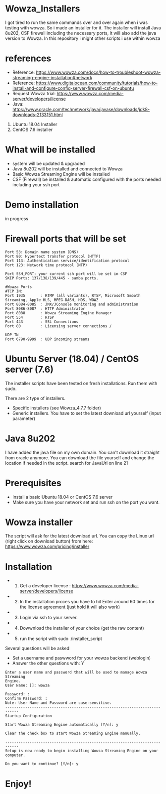 # Wowza_Installers
I got tired to run the same commands over and over again when i was testing with wowza. So i made an installer for it. 
The installer will install Java 8u202, CSF firewall including the necessary ports, It will also add the java version to Wowza.
In this repository i might other scripts i use within wowza

# references
* Reference: https://www.wowza.com/docs/how-to-troubleshoot-wowza-streaming-engine-installation#network
* Reference: https://www.digitalocean.com/community/tutorials/how-to-install-and-configure-config-server-firewall-csf-on-ubuntu
* Request Wowza trial: https://www.wowza.com/media-server/developers/license
* Java: https://www.oracle.com/technetwork/java/javase/downloads/jdk8-downloads-2133151.html

1. Ubuntu 18.04 Installer
2. CentOS 7.6 installer

# What will be installed
* system will be updated & upgraded
* Java 8u202 will be installed and connected to Wowza
* Basic Wowza Streaming Engine will be installed
* CSF (Firewall) be installed & automatic configured with the ports needed including your ssh port

# Demo installation
in progress

# Firewall ports that will be set
```
Port 53: Domain name system (DNS)
Port 80: Hypertext transfer protocol (HTTP)
Port 113: Authentication service/identification protocol
Port 123: Network time protocol (NTP)

Port SSH_PORT: your current ssh port will be set in CSF
SKIP Ports: 137/138/139/445 - samba ports.

#Wowza Ports
#TCP IN:
Port 1935	    : RTMP (all variants), RTSP, Microsoft Smooth Streaming, Apple HLS, MPEG-DASH, HDS, WOWZ
Port 8084-8085  : JMX/JConsole monitoring and administration
Port 8086-8087  : HTTP Administrator
Port 8088		: Wowza Streaming Engine Manager
Port 554		: RTSP
Port 443		: SSL Connections
Port 80		    : Licensing server connections / 

UDP IN			
Port 6790-9999  : UDP incoming streams
```

# Ubuntu Server (18.04) / CentOS server (7.6)
The installer scripts have been tested on fresh installations. Run them with sudo.

There are 2 type of installers. 
* Specific installers (see Wowza_4.7.7 folder)
* Generic installers. You have to set the latest download url yourself (input parameter)

# Java 8u202
I have added the java file on my own domain. You can't download it straight from oracle anymore. You can download the file yourself and change the location if needed in the script.
search for JavaUrl on line 21

# Prerequisites
* Install a basic Ubuntu 18.04 or CentOS 7.6 server
* Make sure you have your network set and run ssh on the port you want.


# Wowza installer
The script will ask for the latest download url. You can copy the Linux url (right click on download button) from here:
https://www.wowza.com/pricing/installer

# Installation
* 1. Get a developer license : https://www.wowza.com/media-server/developers/license
* 2. In the installation proces you have to hit Enter around 60 times for the license agreement (just hold it will also work)
* 3. Login via ssh to your server.
* 4. Dowwnload the installer of your choice (get the raw content)
* 5. run the script with sudo ./installer_script

Several questions will be asked
- Set a username and paswword for your wowza backend (weblogin)
- Answer the other questions with: Y
```
Enter a user name and password that will be used to manage Wowza Streaming
Engine.
User Name: []: wowza

Password: :
Confirm Password: :
Note: User Name and Password are case-sensitive.
----------------------------------------------------------------------------
Startup Configuration

Start Wowza Streaming Engine automatically [Y/n]: y

Clear the check box to start Wowza Streaming Engine manually.

----------------------------------------------------------------------------
Setup is now ready to begin installing Wowza Streaming Engine on your computer.

Do you want to continue? [Y/n]: y
```


# Enjoy!